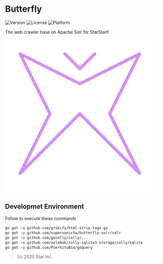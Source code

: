 # Butterfly

![Version](https://img.shields.io/badge/v1-OpenSource-3300AA.svg) ![License](https://img.shields.io/badge/license-MPL--2.0-FF6600.svg) ![Platform](https://img.shields.io/badge/base_on-StarStart!-11BAFF.svg)

The web crawler base on Apache Solr for StarStart!

![logo](logo.svg)

## Developmet Environment

Follow to execute these commands

    go get -u github.com/grokify/html-strip-tags-go
    go get -u github.com/supersonictw/butterfly-solr/solr
    go get -u github.com/gocolly/colly/...
    go get -u github.com/velebak/colly-sqlite3-storage/colly/sqlite
    go get -u github.com/PuerkitoBio/goquery

> (c) 2020 Star Inc.
